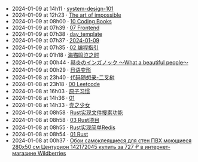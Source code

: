 - 2024-01-09 at 14h11 · [system-design-101](system-design-101)
- 2024-01-09 at 12h23 · [The art of impossible](The%20art%20of%20impossible)
- 2024-01-09 at 08h00 · [10 Coding Books](10%20Coding%20Books)
- 2024-01-09 at 07h39 · [07 Frontend](07%20Frontend)
- 2024-01-09 at 07h38 · [day_template](day_template)
- 2024-01-09 at 07h37 · [2024-01-09](2024-01-09)
- 2024-01-09 at 07h35 · [02 编程指引](02%20编程指引)
- 2024-01-09 at 01h18 · [海猫鸣泣之时](海猫鸣泣之时)
- 2024-01-09 at 00h44 · [赫炎のインガノック ～What a beautiful people～](赫炎のインガノック%20～What%20a%20beautiful%20people～)
- 2024-01-09 at 00h29 · [日语变形](日语变形)
- 2024-01-08 at 23h40 · [代码随想录-二叉树](代码随想录-二叉树)
- 2024-01-08 at 23h18 · [00 Leetcode](00%20Leetcode)
- 2024-01-08 at 16h03 · [原子习惯](原子习惯)
- 2024-01-08 at 14h36 · [01](01)
- 2024-01-08 at 14h33 · [壳之少女](壳之少女)
- 2024-01-08 at 08h58 · [Rust实现文件搜索功能](Rust实现文件搜索功能)
- 2024-01-08 at 08h58 · [03 Rust项目](03%20Rust项目)
- 2024-01-08 at 08h55 · [Rust实现简单Redis](Rust实现简单Redis)
- 2024-01-08 at 08h54 · [01 Rust](01%20Rust)
- 2024-01-08 at 00h37 · [Обои самоклеящиеся для стен ПВХ моющиеся 280х50 см Центурион 142172045 купить за 727 ₽ в интернет-магазине Wildberries](Обои%20самоклеящиеся%20для%20стен%20ПВХ%20моющиеся%20280х50%20см%20Центурион%20142172045%20купить%20за%20727%20₽%20в%20интернет-магазине%20Wildberries)
